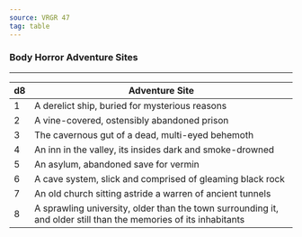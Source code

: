 ```yaml
---
source: VRGR 47
tag: table
---
```


### Body Horror Adventure Sites
---
|d8|Adventure Site|
|----|------------|
|1|A derelict ship, buried for mysterious reasons|
|2|A vine-covered, ostensibly abandoned prison|
|3|The cavernous gut of a dead, multi-eyed behemoth|
|4|An inn in the valley, its insides dark and smoke-drowned|
|5|An asylum, abandoned save for vermin|
|6|A cave system, slick and comprised of gleaming black rock|
|7|An old church sitting astride a warren of ancient tunnels|
|8|A sprawling university, older than the town surrounding it, and older still than the memories of its inhabitants|
